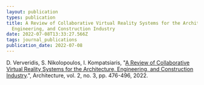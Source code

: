 ```yaml
---
layout: publication
types: publication
title: A Review of Collaborative Virtual Reality Systems for the Architecture,
  Engineering, and Construction Industry
date: 2022-07-08T13:33:27.566Z
tags: journal_publications
publication_date: 2022-07-08
---
```

D. Ververidis, S. Nikolopoulos, I. Kompatsiaris, "[A Review of Collaborative Virtual Reality Systems for the Architecture, Engineering, and Construction Industry](https://www.mdpi.com/2673-8945/2/3/27).", Architecture, vol. 2, no. 3, pp. 476-496, 2022.